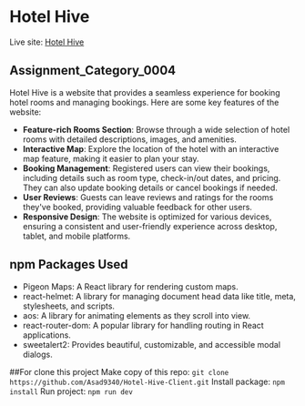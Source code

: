 ﻿# Hotel Hive

Live site: [Hotel Hive](https://hotel-hive9340.web.app/)

## Assignment_Category_0004

Hotel Hive is a website that provides a seamless experience for booking hotel rooms and managing bookings. Here are some key features of the website:

- **Feature-rich Rooms Section**: Browse through a wide selection of hotel rooms with detailed descriptions, images, and amenities.
- **Interactive Map**: Explore the location of the hotel with an interactive map feature, making it easier to plan your stay.
- **Booking Management**: Registered users can view their bookings, including details such as room type, check-in/out dates, and pricing. They can also update booking details or cancel bookings if needed.
- **User Reviews**: Guests can leave reviews and ratings for the rooms they've booked, providing valuable feedback for other users.
- **Responsive Design**: The website is optimized for various devices, ensuring a consistent and user-friendly experience across desktop, tablet, and mobile platforms.

## npm Packages Used

- Pigeon Maps: A React library for rendering custom maps.
- react-helmet: A library for managing document head data like title, meta, stylesheets, and scripts.
- aos: A library for animating elements as they scroll into view.
- react-router-dom: A popular library for handling routing in React applications.
- sweetalert2: Provides beautiful, customizable, and accessible modal dialogs.


##For clone this project
Make copy of this repo: `git clone https://github.com/Asad9340/Hotel-Hive-Client.git`
Install package: `npm install`
Run project: `npm run dev`
